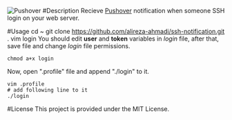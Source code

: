 ![Pushover](http://alireza.es/up/pushover.png)
#Description
Recieve [Pushover](http://pushover.net) notification when someone SSH login on your web server.

#Usage
    cd ~
    git clone https://github.com/alireza-ahmadi/ssh-notification.git .
    vim login
You should edit **user** and **token** variables in *login* file, after that, save file and change *login* file permissions.

    chmod a+x login

Now, open ".profile" file and append "./login" to it.

    vim .profile
    # add following line to it
    ./login

#License
This project is provided under the MIT License.